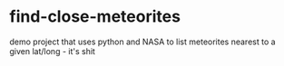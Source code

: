 # find-close-meteorites
demo project that uses python and NASA to list meteorites nearest to a given lat/long - it's shit
